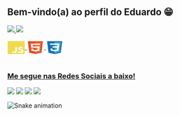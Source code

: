 ## Bem-vindo(a) ao perfil do Eduardo 😁

 <div>
   <a href="https://github.com/Efpires">
   <img height="180em" src="https://github-readme-stats.vercel.app/api?username=Efpires&show_icons=true&theme=algolia&include_all_commits=true&count_private=true"/>
   <img height="180em" src="https://github-readme-stats.vercel.app/api/top-langs/?username=Efpires&layout=compact&langs_count=6&theme=algolia"/>

</div>
<div style="display: inline_block"><br>
  <img align="center" alt="Js" height="30" width="40" src="https://raw.githubusercontent.com/devicons/devicon/master/icons/javascript/javascript-plain.svg">
  <img align="center" alt="HTML" height="30" width="40" src="https://raw.githubusercontent.com/devicons/devicon/master/icons/html5/html5-original.svg">
  <img align="center" alt="CSS" height="30" width="40" src="https://raw.githubusercontent.com/devicons/devicon/master/icons/css3/css3-original.svg">
</div>
 
 <br>
 
  ### Me segue nas Redes Sociais a baixo!
 
<div> 
  <a href="https://instagram.com/_duhpires" target="_blank"><img src="https://img.shields.io/badge/-Instagram-%23E4405F?style=for-the-badge&logo=instagram&logoColor=white" target="_blank"></a>
  <a href = "mailto:eduardo_fgp@hotmail.com"><img src="https://img.shields.io/badge/-Gmail-%23333?style=for-the-badge&logo=gmail&logoColor=white" target="_blank"></a>
  <a href="https://www.linkedin.com/in/eduardo-fgpires" target="_blank"><img src="https://img.shields.io/badge/-LinkedIn-%230077B5?style=for-the-badge&logo=linkedin&logoColor=white" target="_blank"></a> 
  <a href="https://www.facebook.com/eduardo.fgpires" target=_blank"><img src="https://img.shields.io/badge/Facebook-1877F2?style=for-the-badge&logo=facebook&logoColor=white"></a>
 
  ![Snake animation](https://github.com/devemdobro/devemdobro/blob/output/github-contribution-grid-snake.svg)

</div>
